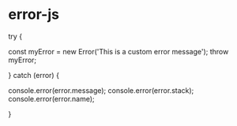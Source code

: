 # error-js

try {

  const myError = new Error('This is a custom error message');
  throw myError;


} catch (error) {


  console.error(error.message);
  console.error(error.stack);
  console.error(error.name);
  
  
}
